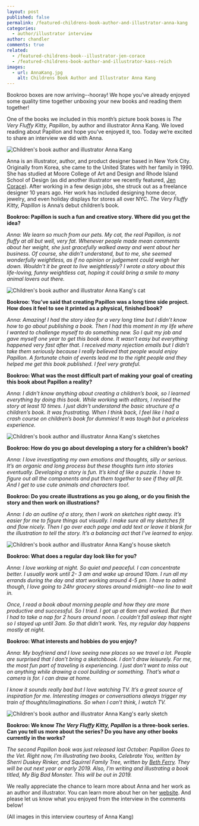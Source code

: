 ```yaml
---
layout: post
published: false
permalink: /featured-childrens-book-author-and-illustrator-anna-kang
categories:
  - author/illustrator interview
author: chandler
comments: true
related:
  - /featured-childrens-book--illustrator-jen-corace
  - /featured-childrens-book-author-and-illustrator-kass-reich
images:
  - url: AnnaKang.jpg
    alt: Childrens Book Author and Illustrator Anna Kang
---
```

Bookroo boxes are now arriving--hooray! We hope you’ve already enjoyed some quality time together unboxing your new books and reading them together!

One of the books we included in this month’s picture book boxes is _The Very Fluffy Kitty, Papillon_, by author and illustrator Anna Kang. We loved reading about Papillon and hope you’ve enjoyed it, too. Today we’re excited to share an interview we did with Anna.

![Children's book author and illustrator Anna Kang]({{site.baseurl}}/assets/img/posts/AnnaKang.jpg)

Anna is an illustrator, author, and product designer based in New York City. Originally from Korea, she came to the United States with her family in 1990. She has studied at Moore College of Art and Design and Rhode Island School of Design (as did another illustrator we recently featured, [Jen Corace](http://blog.bookroo.com/featured-childrens-book-illustrator-jen-corace)). After working in a few design jobs, she struck out as a freelance designer 10 years ago. Her work has included designing home decor, jewelry, and even holiday displays for stores all over NYC. _The Very Fluffy Kitty, Papillon_ is Anna’s debut children’s book.

**Bookroo: Papillon is such a fun and creative story. Where did you get the idea?**

_Anna: We learn so much from our pets. My cat, the real Papillon, is not fluffy at all but well, very fat.  Whenever people made mean comments about her weight, she just gracefully walked away and went about her business. Of course, she didn't understand, but to me, she seemed wonderfully weightless, as if no opinion or judgement could weigh her down. Wouldn't it be great to live weightlessly?  I wrote a story about this life-loving, funny weightless cat, hoping it could bring a smile to many animal lovers out there._

![Children's book author and illustrator Anna Kang's cat]({{site.baseurl}}/assets/img/posts/Papillon.jpg)

**Bookroo: You’ve said that creating Papillon was a long time side project. How does it feel to see it printed as a physical, finished book?**

_Anna: Amazing! I had the story idea for a very long time but I didn’t know how to go about publishing a book. Then I had this moment in my life where I wanted to challenge myself to do something new. So I quit my job and gave myself one year to get this book done. It wasn’t easy but everything happened very fast after that. I received many rejection emails but I didn’t take them seriously because I really believed that people would enjoy Papillon. A fortunate chain of events lead me to the right people and they helped me get this book published. I feel very grateful._

**Bookroo: What was the most difficult part of making your goal of creating this book about Papillon a reality?**

_Anna: I didn’t know anything about creating a children’s book, so I learned everything by doing this book. While working with editors, I revised the story at least 10 times. I just didn’t understand the basic structure of a children’s book. It was frustrating. When I think back, I feel like I had a crash course on children’s book for dummies! It was tough but a priceless experience._

![Children's book author and illustrator Anna Kang's sketches]({{site.baseurl}}/assets/img/posts/sketches.jpg)

**Bookroo: How do you go about developing a story for a children’s book?**

_Anna: I love investigating my own emotions and thoughts, silly or serious. It’s an organic and long process but these thoughts turn into stories eventually. Developing a story is fun. It’s kind of like a puzzle. I have to figure out all the components and put them together to see if they all fit. And I get to use cute animals and characters too!._

**Bookroo: Do you create illustrations as you go along, or do you finish the story and then work on illustrations?**

_Anna: I do an outline of a story, then I work on sketches right away. It’s easier for me to figure things out visually. I make sure all my sketches fit and flow nicely. Then I go over each page and add text or leave it blank for the illustration to tell the story. It’s a balancing act that I've learned to enjoy._

![Children's book author and illustrator Anna Kang's house sketch]({{site.baseurl}}/assets/img/posts/house.jpg)

**Bookroo: What does a regular day look like for you?**

_Anna: I love working at night. So quiet and peaceful. I can concentrate better. I usually work until 2- 3 am and wake up around 10am. I run all my errands during the day and start working around 4-5 pm. I have to admit though, I love going to 24hr grocery stores around midnight--no line to wait in._

_Once, I read a book about morning people and how they are more productive and successful. So I tried. I got up at 6am and worked. But then I had to take a nap for 2 hours around noon. I couldn’t fall asleep that night so I stayed up until 3am. So that didn’t work. Yes, my regular day happens mostly at night._

**Bookroo: What interests and hobbies do you enjoy?**

_Anna: My boyfriend and I love seeing new places so we travel a lot. People are surprised that I don’t bring a sketchbook. I don’t draw leisurely. For me, the most fun part of traveling is experiencing. I just don’t want to miss out on anything while drawing a cool building or something. That’s what a camera is for. I can draw at home._

_I know it sounds really bad but I love watching TV. It’s a great source of inspiration for me. Interesting images or conversations always trigger my train of thoughts/imaginations. So when I can’t think, I watch TV._

![Children's book author and illustrator Anna Kang's early sketch]({{site.baseurl}}/assets/img/posts/Misstilly.jpg)

**Bookroo: We know _The Very Fluffy Kitty, Papillon_ is a three-book series. Can you tell us more about the series? Do you have any other books currently in the works?** 

_The second Papillon book was just released last October: Papillon Goes to the Vet. Right now, I’m illustrating two books, Celebrate You, written by Sherri Duskey Rinker, and Squirrel Family Tree, written by [Beth Ferry](http://blog.bookroo.com/featured-childrens-book-author-beth-ferry). They will be out next year or early 2019. Also, I’m writing and illustrating a book titled, My Big Bad Monster. This will be out in 2019._

We really appreciate the chance to learn more about Anna and her work as an author and illustrator. You can learn more about her on her [website](http://www.annakangdesign.com/about-me/). And please let us know what you enjoyed from the interview in the comments below!

(All images in this interview courtesy of Anna Kang)